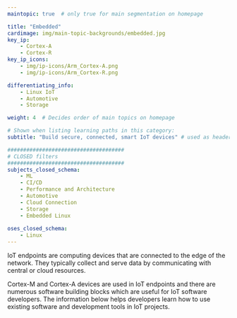 ```yaml
---
maintopic: true  # only true for main segmentation on homepage

title: "Embedded"
cardimage: img/main-topic-backgrounds/embedded.jpg
key_ip: 
    - Cortex-A
    - Cortex-R
key_ip_icons:
    - img/ip-icons/Arm_Cortex-A.png
    - img/ip-icons/Arm_Cortex-R.png

differentiating_info:
    - Linux IoT
    - Automotive
    - Storage

weight: 4  # Decides order of main topics on homepage

# Shown when listing learning paths in this category:
subtitle: "Build secure, connected, smart IoT devices" # used as header for learning path to avoid duplicaiton

#####################################
# CLOSED filters
#####################################
subjects_closed_schema:
    - ML
    - CI/CD
    - Performance and Architecture
    - Automotive 
    - Cloud Connection
    - Storage
    - Embedded Linux
    
oses_closed_schema:
    - Linux
---
```

IoT endpoints are computing devices that are connected to the edge of the network. They typically collect and serve data by communicating with central or cloud resources.

Cortex-M and Cortex-A devices are used in IoT endpoints and there are numerous software building blocks which are useful for IoT software developers. The information below helps developers learn how to use existing software and development tools in IoT projects.
